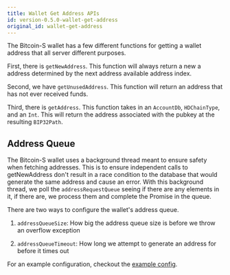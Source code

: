 ```yaml
---
title: Wallet Get Address APIs
id: version-0.5.0-wallet-get-address
original_id: wallet-get-address
---
```


The Bitcoin-S wallet has a few different functions for getting a wallet address
that all server different purposes.

First, there is `getNewAddress`. This function will always return a new a address
determined by the next address available address index.

Second, we have `getUnusedAddress`. This function will return an address that has
not ever received funds.

Third, there is `getAddress`. This function takes in an `AccountDb`, `HDChainType`,
and an `Int`. This will return the address associated with the pubkey at
the resulting `BIP32Path`.

## Address Queue

The Bitcoin-S wallet uses a background thread meant to ensure safety when fetching addresses.
This is to ensure independent calls to getNewAddress don't result in a race condition to the database that would generate the same address and cause an error.
With this background thread, we poll the `addressRequestQueue` seeing if there are any elements in it, if there are, we process them and complete the Promise in the queue.

There are two ways to configure the wallet's address queue.

1. `addressQueueSize`: How big the address queue size is before we throw an overflow exception

2. `addressQueueTimeout`: How long we attempt to generate an address for before it times out

For an example configuration, checkout the [example config](../config/configuration.md#example-configuration-file).
